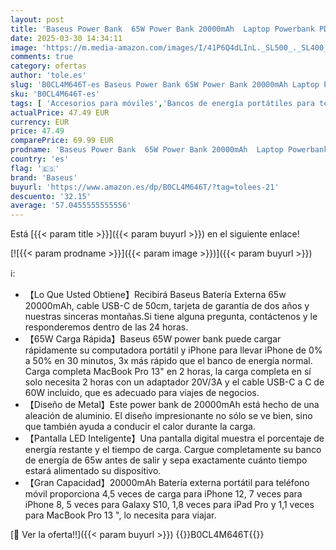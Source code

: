```yaml
---
layout: post
title: 'Baseus Power Bank  65W Power Bank 20000mAh  Laptop Powerbank PD QC 3+  Baterías Externas de Teléfono USB-C Entrada y Salida  para Steam Deck Rog Ally MacBook  DELL  HP  Notebook  iPhone  Galaxy'
date: 2025-03-30 14:34:11
image: 'https://m.media-amazon.com/images/I/41P6Q4dLInL._SL500_._SL400_.jpg'
comments: true
category: ofertas
author: 'tole.es'
slug: 'B0CL4M646T-es Baseus Power Bank 65W Power Bank 20000mAh Laptop Powerbank...'
sku: 'B0CL4M646T-es'
tags: [ 'Accesorios para móviles','Bancos de energía portátiles para teléfonos móviles','Cargadores para móviles','Comunicación móvil y accesorios','Electrónica','baseus','iphone','🇪🇸', ]
actualPrice: 47.49 EUR
currency: EUR
price: 47.49
comparePrice: 69.99 EUR
prodname: 'Baseus Power Bank  65W Power Bank 20000mAh  Laptop Powerbank PD QC 3+  Baterías Externas de Teléfono USB-C Entrada y Salida  para Steam Deck Rog Ally MacBook  DELL  HP  Notebook  iPhone  Galaxy'
country: 'es'
flag: '🇪🇸'
brand: 'Baseus'
buyurl: 'https://www.amazon.es/dp/B0CL4M646T/?tag=tolees-21'
descuento: '32.15'
average: '57.0455555555556'
---
```


Está [{{< param title >}}]({{< param buyurl >}}) en el siguiente enlace!

[![{{< param prodname >}}]({{< param image >}})]({{< param buyurl >}})

ℹ️:

- 【Lo Que Usted Obtiene】Recibirá Baseus Batería Externa 65w 20000mAh, cable USB-C de 50cm, tarjeta de garantía de dos años y nuestras sinceras montañas.Si tiene alguna pregunta, contáctenos y le responderemos dentro de las 24 horas.
- 【65W Carga Rápida】Baseus 65W power bank puede cargar rápidamente su computadora portátil y iPhone para llevar iPhone de 0% a 50% en 30 minutos, 3x más rápido que el banco de energía normal. Carga completa MacBook Pro 13" en 2 horas, la carga completa en sí solo necesita 2 horas con un adaptador 20V/3A y el cable USB-C a C de 60W incluido, que es adecuado para viajes de negocios.
- 【Diseño de Metal】Este power bank de 20000mAh está hecho de una aleación de aluminio. El diseño impresionante no sólo se ve bien, sino que también ayuda a conducir el calor durante la carga.
- 【Pantalla LED Inteligente】Una pantalla digital muestra el porcentaje de energía restante y el tiempo de carga. Cargue completamente su banco de energía de 65w antes de salir y sepa exactamente cuánto tiempo estará alimentado su dispositivo.
- 【Gran Capacidad】20000mAh Batería externa portátil para teléfono móvil proporciona 4,5 veces de carga para iPhone 12, 7 veces para iPhone 8, 5 veces para Galaxy S10, 1,8 veces para iPad Pro y 1,1 veces para MacBook Pro 13 ", lo necesita para viajar.

[🛒 Ver la oferta!!]({{< param buyurl >}})
{{<world>}}B0CL4M646T{{</world>}}
